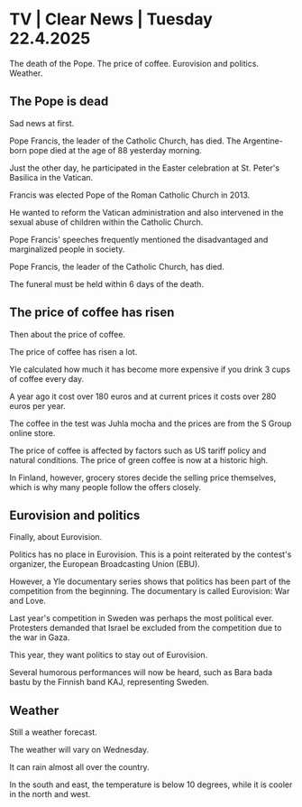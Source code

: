 # TV \| Clear News \| Tuesday 22.4.2025

The death of the Pope. The price of coffee. Eurovision and politics. Weather.

## The Pope is dead

Sad news at first.

Pope Francis, the leader of the Catholic Church, has died. The Argentine-born pope died at the age of 88 yesterday morning.

Just the other day, he participated in the Easter celebration at St. Peter's Basilica in the Vatican.

Francis was elected Pope of the Roman Catholic Church in 2013.

He wanted to reform the Vatican administration and also intervened in the sexual abuse of children within the Catholic Church.

Pope Francis' speeches frequently mentioned the disadvantaged and marginalized people in society.

Pope Francis, the leader of the Catholic Church, has died.

The funeral must be held within 6 days of the death.

## The price of coffee has risen

Then about the price of coffee.

The price of coffee has risen a lot.

Yle calculated how much it has become more expensive if you drink 3 cups of coffee every day.

A year ago it cost over 180 euros and at current prices it costs over 280 euros per year.

The coffee in the test was Juhla mocha and the prices are from the S Group online store.

The price of coffee is affected by factors such as US tariff policy and natural conditions. The price of green coffee is now at a historic high.

In Finland, however, grocery stores decide the selling price themselves, which is why many people follow the offers closely.

## Eurovision and politics

Finally, about Eurovision.

Politics has no place in Eurovision. This is a point reiterated by the contest's organizer, the European Broadcasting Union (EBU).

However, a Yle documentary series shows that politics has been part of the competition from the beginning. The documentary is called Eurovision: War and Love.

Last year's competition in Sweden was perhaps the most political ever. Protesters demanded that Israel be excluded from the competition due to the war in Gaza.

This year, they want politics to stay out of Eurovision.

Several humorous performances will now be heard, such as Bara bada bastu by the Finnish band KAJ, representing Sweden.

## Weather

Still a weather forecast.

The weather will vary on Wednesday.

It can rain almost all over the country.

In the south and east, the temperature is below 10 degrees, while it is cooler in the north and west.

